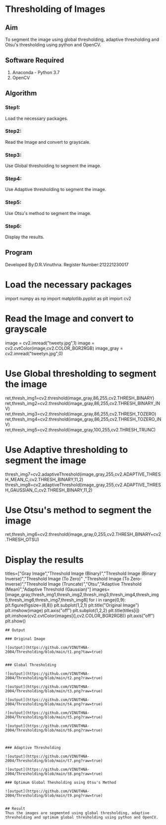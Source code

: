 # Thresholding of Images
## Aim
To segment the image using global thresholding, adaptive thresholding and Otsu's thresholding using python and OpenCV.

## Software Required
1. Anaconda - Python 3.7
2. OpenCV

## Algorithm

### Step1:
Load the necessary packages.

### Step2:
Read the Image and convert to grayscale.

### Step3:
Use Global thresholding to segment the image.

### Step4:
Use Adaptive thresholding to segment the image.

### Step5:
Use Otsu's method to segment the image.

### Step6:
Display the results.

## Program

Developed By:D.R.Vinuthna.
Register Number:212221230017



# Load the necessary packages

import numpy as np
import matplotlib.pyplot as plt
import cv2


# Read the Image and convert to grayscale

image = cv2.imread("tweety.jpg",1)
image = cv2.cvtColor(image,cv2.COLOR_BGR2RGB)
image_gray = cv2.imread("tweetyn.jpg",0)


# Use Global thresholding to segment the image

ret,thresh_img1=cv2.threshold(image_gray,86,255,cv2.THRESH_BINARY)
ret,thresh_img2=cv2.threshold(image_gray,86,255,cv2.THRESH_BINARY_INV)
ret,thresh_img3=cv2.threshold(image_gray,86,255,cv2.THRESH_TOZERO)
ret,thresh_img4=cv2.threshold(image_gray,86,255,cv2.THRESH_TOZERO_INV)
ret,thresh_img5=cv2.threshold(image_gray,100,255,cv2.THRESH_TRUNC)


# Use Adaptive thresholding to segment the image

thresh_img7=cv2.adaptiveThreshold(image_gray,255,cv2.ADAPTIVE_THRESH_MEAN_C,cv2.THRESH_BINARY,11,2)
thresh_img8=cv2.adaptiveThreshold(image_gray,255,cv2.ADAPTIVE_THRESH_GAUSSIAN_C,cv2.THRESH_BINARY,11,2)


# Use Otsu's method to segment the image

ret,thresh_img6=cv2.threshold(image_gray,0,255,cv2.THRESH_BINARY+cv2.THRESH_OTSU)


# Display the results

 titles=["Gray Image","Threshold Image (Binary)","Threshold Image (Binary Inverse)","Threshold Image (To Zero)"
       ,"Threshold Image (To Zero-Inverse)","Threshold Image (Truncate)","Otsu","Adaptive Threshold (Mean)","Adaptive Threshold (Gaussian)"]
images=[image_gray,thresh_img1,thresh_img2,thresh_img3,thresh_img4,thresh_img5,thresh_img6,thresh_img7,thresh_img8]
for i in range(0,9):
    plt.figure(figsize=(8,8))
    plt.subplot(1,2,1)
    plt.title("Original Image")
    plt.imshow(image)
    plt.axis("off")
    plt.subplot(1,2,2)
    plt.title(titles[i])
    plt.imshow(cv2.cvtColor(images[i],cv2.COLOR_BGR2RGB))
    plt.axis("off")
    plt.show()


```
## Output

### Original Image

![output](https://github.com/VINUTHNA-2004/Thresholding/blob/main/t1.png?taw=true)


### Global Thresholding

![output](https://github.com/VINUTHNA-2004/Thresholding/blob/main/t2.png?raw=true)

![output](https://github.com/VINUTHNA-2004/Thresholding/blob/main/t3.png?raw=true)

![output](https://github.com/VINUTHNA-2004/Thresholding/blob/main/t4.png?raw=true)

![output](https://github.com/VINUTHNA-2004/Thresholding/blob/main/t5.png?raw=true)

![output](https://github.com/VINUTHNA-2004/Thresholding/blob/main/t6.png?raw=true)



### Adaptive Thresholding

![output](https://github.com/VINUTHNA-2004/Thresholding/blob/main/t7.png?raw=true)

![output](https://github.com/VINUTHNA-2004/Thresholding/blob/main/t8.png?raw=true)

### Optimum Global Thesholding using Otsu's Method

![output](https://github.com/VINUTHNA-2004/Thresholding/blob/main/t9.png?raw=true)


## Result
Thus the images are segmented using global thresholding, adaptive thresholding and optimum global thresholding using python and OpenCV.

